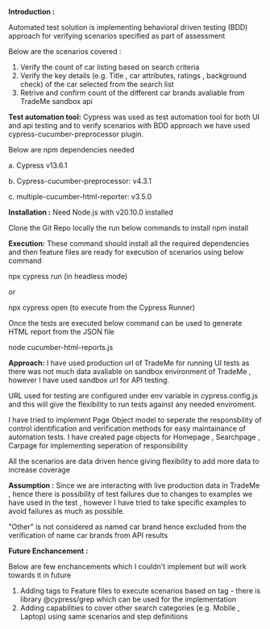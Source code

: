 **Introduction :**

Automated test solution is implementing behavioral driven testing (BDD) approach for verifying scenarios specified as part of assessment

Below are the scenarios covered :
1. Verify the count of car listing based on search criteria
2. Verify the key details (e.g. Title , car attributes, ratings , background check) of the car selected from the search list
3. Retrive and confirm count of the different car brands avaliable from TradeMe sandbox api

**Test automation tool:**
Cypress was used as test automation tool for both UI and api testing and to verify scenarios with BDD approach we have used cypress-cucumber-preprocessor plugin.

Below are npm dependencies needed

a. Cypress v13.6.1

b. Cypress-cucumber-preprocessor: v4.3.1

c. multiple-cucumber-html-reporter: v3.5.0

**Installation :**
Need Node.js with v20.10.0 installed

Clone the Git Repo locally the run below commands to install
npm install

**Execution:**
These command should install all the required dependencies and then feature files are ready for execution of scenarios using below command

npx cypress run (in headless mode)

or 

npx cypress open (to execute from the Cypress Runner)

Once the tests are executed below command can be used to generate HTML report from the JSON file

node cucumber-html-reports.js

**Approach:**
I have used production url of TradeMe for running UI tests as there was not much data avaliable on sandbox environment of TradeMe , however I have used sandbox url for API testing.

URL used for testing are configured under env variable in cypress.config.js and this will give the flexibility to run tests against any needed enviroment.

I have tried to implement Page Object model to seperate the responsbility of control identification and verification methods for easy maintainance of automation tests. I have created page objects for Homepage , Searchpage , Carpage for implementing seperation of responsibility

All the scenarios are data driven hence giving flexibility to add more data to increase coverage

**Assumption :**
Since we are interacting with live production data in TradeMe , hence there is possibility of test failures due to changes to examples we have used in the test , however I have tried to take specific examples to avoid failures as much as possible.

"Other" is not considered as named car brand hence excluded from the verification of name car brands from API results

**Future Enchancement :**

Below are few enchancements which I couldn't implement but will work towards it in future 
1. Adding tags to Feature files to execute scenarios based on tag - there is library @cypress/grep which can be used for the implementation
2. Adding capabilities to cover other search categories (e.g. Mobile , Laptop) using same scenarios and step definitions 

 
